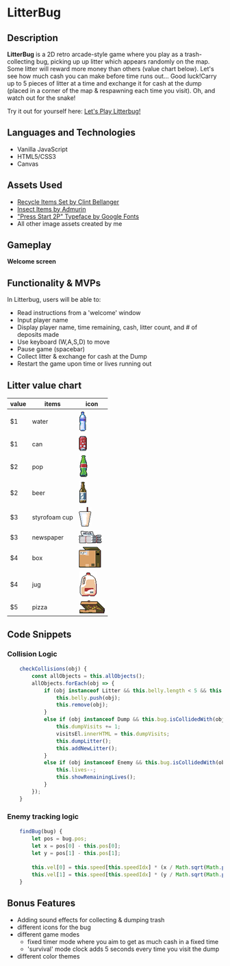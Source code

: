 # LitterBug

## Description

**LitterBug** is a 2D retro arcade-style game where you play as a trash-collecting bug, picking up up litter which appears randomly on the map. Some litter will reward more money than others (value chart below). Let's see how much cash you can make before time runs out... Good luck!Carry up to 5 pieces of litter at a time and exchange it for cash at the dump (placed in a corner of the map & respawning each time you visit). Oh, and watch out for the snake!

Try it out for yourself here: [Let's Play Litterbug!](https://wcorona269.github.io/LitterBug/)

## Languages and Technologies
- Vanilla JavaScript
- HTML5/CSS3
- Canvas

## Assets Used
- [Recycle Items Set by Clint Bellanger](https://opengameart.org/content/recycle-items-set)
- [Insect Items by Admurin](https://admurin.itch.io/admurins-insects)
- ["Press Start 2P" Typeface by Google Fonts ](https://fonts.google.com/specimen/Press+Start+2P)
- All other image assets created by me

## Gameplay
**Welcome screen**
<!-- ![](https://github.com/Your_Repository_Name/Your_GIF_Name.gif)

**Respawn**
![](https://github.com/Your_Repository_Name/Your_GIF_Name.gif)

**Game Over**
![](https://github.com/Your_Repository_Name/Your_GIF_Name.gif) -->


## Functionality & MVPs
In Litterbug, users will be able to:

- Read instructions from a 'welcome' window
- Input player name
- Display player name, time remaining, cash, litter count, and # of deposits made
- Use keyboard (W,A,S,D) to move
- Pause game (spacebar)
- Collect litter & exchange for cash at the Dump
- Restart the game upon time or lives running out

## Litter value chart
**value** | **items** | **icon** |
------------- | ------------- | ------------- |
$1  | water |![water](images/litter/water.png)
$1  | can |![can](images/litter/can.png) 
$2  | pop |![soda](images/litter/coke.png) 
$2  | beer |![beer](images/litter/beer.png) 
$3  | styrofoam cup |![styrofoam cup](images/litter/styrocup.png) 
$3  | newspaper |![newspaper](images/litter/news.png) 
$4  | box |![box](images/litter/box.png) 
$4  | jug |![jug](images/litter/jug.png) 
$5  | pizza |![pizza](images/litter/pizza.png) 

## Code Snippets
### Collision Logic
```javascript
    checkCollisions(obj) {
        const allObjects = this.allObjects();
        allObjects.forEach(obj => {
            if (obj instanceof Litter && this.belly.length < 5 && this.bug.isCollidedWith(obj)) {
                this.belly.push(obj);
                this.remove(obj);
            } 
            else if (obj instanceof Dump && this.bug.isCollidedWith(obj) && this.belly.length > 0) {
                this.dumpVisits += 1;
                visitsEl.innerHTML = this.dumpVisits;
                this.dumpLitter();
                this.addNewLitter();
            }
            else if (obj instanceof Enemy && this.bug.isCollidedWith(obj)) {
                this.lives--;
                this.showRemainingLives();
            }
        });
    }
```
### Enemy tracking logic
```javascript
	findBug(bug) {
		let pos = bug.pos;
		let x = pos[0] - this.pos[0];
		let y = pos[1] - this.pos[1];

		this.vel[0] = this.speed[this.speedIdx] * (x / Math.sqrt(Math.pow(x, 2) + Math.pow(y, 2)));
		this.vel[1] = this.speed[this.speedIdx] * (y / Math.sqrt(Math.pow(x, 2) + Math.pow(y, 2)));
	}
```

## Bonus Features
- Adding sound effects for collecting & dumping trash
- different icons for the bug
- different game modes
    - fixed timer mode where you aim to get as much cash in a fixed time
    - 'survival' mode clock adds 5 seconds every time you visit the dump
- different color themes
